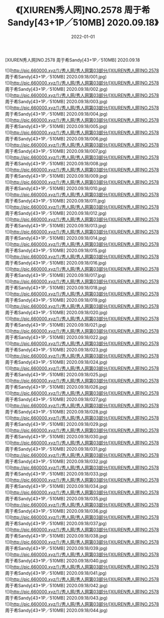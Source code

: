 ﻿---
layout: post
title:  《[XIUREN秀人网]NO.2578 周于希Sandy[43+1P／510MB] 2020.09.18》
date:   2022-01-01
img: http://pic.660000.xyz/1:/秀人网/秀人网第03部分/[XIUREN秀人网]NO.2578 周于希Sandy[43+1P／510MB] 2020.09.18/000.jpg
categories: [美女, 清纯, 唯美]
---

[XIUREN秀人网]NO.2578 周于希Sandy[43+1P／510MB] 2020.09.18

 ![](http://pic.660000.xyz/1:/秀人网/秀人网第03部分/[XIUREN秀人网]NO.2578 周于希Sandy[43+1P／510MB] 2020.09.18/001.jpg) <br>![](http://pic.660000.xyz/1:/秀人网/秀人网第03部分/[XIUREN秀人网]NO.2578 周于希Sandy[43+1P／510MB] 2020.09.18/002.jpg) <br>![](http://pic.660000.xyz/1:/秀人网/秀人网第03部分/[XIUREN秀人网]NO.2578 周于希Sandy[43+1P／510MB] 2020.09.18/003.jpg) <br>![](http://pic.660000.xyz/1:/秀人网/秀人网第03部分/[XIUREN秀人网]NO.2578 周于希Sandy[43+1P／510MB] 2020.09.18/004.jpg) <br>![](http://pic.660000.xyz/1:/秀人网/秀人网第03部分/[XIUREN秀人网]NO.2578 周于希Sandy[43+1P／510MB] 2020.09.18/005.jpg) <br>![](http://pic.660000.xyz/1:/秀人网/秀人网第03部分/[XIUREN秀人网]NO.2578 周于希Sandy[43+1P／510MB] 2020.09.18/006.jpg) <br>![](http://pic.660000.xyz/1:/秀人网/秀人网第03部分/[XIUREN秀人网]NO.2578 周于希Sandy[43+1P／510MB] 2020.09.18/007.jpg) <br>![](http://pic.660000.xyz/1:/秀人网/秀人网第03部分/[XIUREN秀人网]NO.2578 周于希Sandy[43+1P／510MB] 2020.09.18/008.jpg) <br>![](http://pic.660000.xyz/1:/秀人网/秀人网第03部分/[XIUREN秀人网]NO.2578 周于希Sandy[43+1P／510MB] 2020.09.18/009.jpg) <br>![](http://pic.660000.xyz/1:/秀人网/秀人网第03部分/[XIUREN秀人网]NO.2578 周于希Sandy[43+1P／510MB] 2020.09.18/010.jpg) <br>![](http://pic.660000.xyz/1:/秀人网/秀人网第03部分/[XIUREN秀人网]NO.2578 周于希Sandy[43+1P／510MB] 2020.09.18/011.jpg) <br>![](http://pic.660000.xyz/1:/秀人网/秀人网第03部分/[XIUREN秀人网]NO.2578 周于希Sandy[43+1P／510MB] 2020.09.18/012.jpg) <br>![](http://pic.660000.xyz/1:/秀人网/秀人网第03部分/[XIUREN秀人网]NO.2578 周于希Sandy[43+1P／510MB] 2020.09.18/013.jpg) <br>![](http://pic.660000.xyz/1:/秀人网/秀人网第03部分/[XIUREN秀人网]NO.2578 周于希Sandy[43+1P／510MB] 2020.09.18/014.jpg) <br>![](http://pic.660000.xyz/1:/秀人网/秀人网第03部分/[XIUREN秀人网]NO.2578 周于希Sandy[43+1P／510MB] 2020.09.18/015.jpg) <br>![](http://pic.660000.xyz/1:/秀人网/秀人网第03部分/[XIUREN秀人网]NO.2578 周于希Sandy[43+1P／510MB] 2020.09.18/016.jpg) <br>![](http://pic.660000.xyz/1:/秀人网/秀人网第03部分/[XIUREN秀人网]NO.2578 周于希Sandy[43+1P／510MB] 2020.09.18/017.jpg) <br>![](http://pic.660000.xyz/1:/秀人网/秀人网第03部分/[XIUREN秀人网]NO.2578 周于希Sandy[43+1P／510MB] 2020.09.18/018.jpg) <br>![](http://pic.660000.xyz/1:/秀人网/秀人网第03部分/[XIUREN秀人网]NO.2578 周于希Sandy[43+1P／510MB] 2020.09.18/019.jpg) <br>![](http://pic.660000.xyz/1:/秀人网/秀人网第03部分/[XIUREN秀人网]NO.2578 周于希Sandy[43+1P／510MB] 2020.09.18/020.jpg) <br>![](http://pic.660000.xyz/1:/秀人网/秀人网第03部分/[XIUREN秀人网]NO.2578 周于希Sandy[43+1P／510MB] 2020.09.18/021.jpg) <br>![](http://pic.660000.xyz/1:/秀人网/秀人网第03部分/[XIUREN秀人网]NO.2578 周于希Sandy[43+1P／510MB] 2020.09.18/022.jpg) <br>![](http://pic.660000.xyz/1:/秀人网/秀人网第03部分/[XIUREN秀人网]NO.2578 周于希Sandy[43+1P／510MB] 2020.09.18/023.jpg) <br>![](http://pic.660000.xyz/1:/秀人网/秀人网第03部分/[XIUREN秀人网]NO.2578 周于希Sandy[43+1P／510MB] 2020.09.18/024.jpg) <br>![](http://pic.660000.xyz/1:/秀人网/秀人网第03部分/[XIUREN秀人网]NO.2578 周于希Sandy[43+1P／510MB] 2020.09.18/025.jpg) <br>![](http://pic.660000.xyz/1:/秀人网/秀人网第03部分/[XIUREN秀人网]NO.2578 周于希Sandy[43+1P／510MB] 2020.09.18/026.jpg) <br>![](http://pic.660000.xyz/1:/秀人网/秀人网第03部分/[XIUREN秀人网]NO.2578 周于希Sandy[43+1P／510MB] 2020.09.18/027.jpg) <br>![](http://pic.660000.xyz/1:/秀人网/秀人网第03部分/[XIUREN秀人网]NO.2578 周于希Sandy[43+1P／510MB] 2020.09.18/028.jpg) <br>![](http://pic.660000.xyz/1:/秀人网/秀人网第03部分/[XIUREN秀人网]NO.2578 周于希Sandy[43+1P／510MB] 2020.09.18/029.jpg) <br>![](http://pic.660000.xyz/1:/秀人网/秀人网第03部分/[XIUREN秀人网]NO.2578 周于希Sandy[43+1P／510MB] 2020.09.18/030.jpg) <br>![](http://pic.660000.xyz/1:/秀人网/秀人网第03部分/[XIUREN秀人网]NO.2578 周于希Sandy[43+1P／510MB] 2020.09.18/031.jpg) <br>![](http://pic.660000.xyz/1:/秀人网/秀人网第03部分/[XIUREN秀人网]NO.2578 周于希Sandy[43+1P／510MB] 2020.09.18/032.jpg) <br>![](http://pic.660000.xyz/1:/秀人网/秀人网第03部分/[XIUREN秀人网]NO.2578 周于希Sandy[43+1P／510MB] 2020.09.18/033.jpg) <br>![](http://pic.660000.xyz/1:/秀人网/秀人网第03部分/[XIUREN秀人网]NO.2578 周于希Sandy[43+1P／510MB] 2020.09.18/034.jpg) <br>![](http://pic.660000.xyz/1:/秀人网/秀人网第03部分/[XIUREN秀人网]NO.2578 周于希Sandy[43+1P／510MB] 2020.09.18/035.jpg) <br>![](http://pic.660000.xyz/1:/秀人网/秀人网第03部分/[XIUREN秀人网]NO.2578 周于希Sandy[43+1P／510MB] 2020.09.18/036.jpg) <br>![](http://pic.660000.xyz/1:/秀人网/秀人网第03部分/[XIUREN秀人网]NO.2578 周于希Sandy[43+1P／510MB] 2020.09.18/037.jpg) <br>![](http://pic.660000.xyz/1:/秀人网/秀人网第03部分/[XIUREN秀人网]NO.2578 周于希Sandy[43+1P／510MB] 2020.09.18/038.jpg) <br>![](http://pic.660000.xyz/1:/秀人网/秀人网第03部分/[XIUREN秀人网]NO.2578 周于希Sandy[43+1P／510MB] 2020.09.18/039.jpg) <br>![](http://pic.660000.xyz/1:/秀人网/秀人网第03部分/[XIUREN秀人网]NO.2578 周于希Sandy[43+1P／510MB] 2020.09.18/040.jpg) <br>![](http://pic.660000.xyz/1:/秀人网/秀人网第03部分/[XIUREN秀人网]NO.2578 周于希Sandy[43+1P／510MB] 2020.09.18/041.jpg) <br>![](http://pic.660000.xyz/1:/秀人网/秀人网第03部分/[XIUREN秀人网]NO.2578 周于希Sandy[43+1P／510MB] 2020.09.18/042.jpg) <br>![](http://pic.660000.xyz/1:/秀人网/秀人网第03部分/[XIUREN秀人网]NO.2578 周于希Sandy[43+1P／510MB] 2020.09.18/043.jpg) <br>![](http://pic.660000.xyz/1:/秀人网/秀人网第03部分/[XIUREN秀人网]NO.2578 周于希Sandy[43+1P／510MB] 2020.09.18/044.jpg) <br>